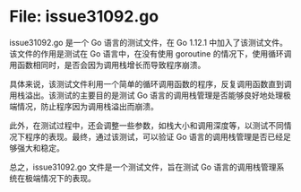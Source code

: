 # File: issue31092.go

issue31092.go 是一个 Go 语言的测试文件，在 Go 1.12.1 中加入了该测试文件。该文件的作用是测试在 Go 语言中，在没有使用 goroutine 的情况下，使用循环调用函数相同时，是否会因为调用栈增长而导致程序崩溃。

具体来说，该测试文件利用一个简单的循环调用函数的程序，反复调用函数直到调用栈溢出。该测试的主要目的是测试 Go 语言的调用栈管理是否能够良好地处理极端情况，防止程序因为调用栈溢出而崩溃。

此外，在测试过程中，还会调整一些参数，如栈大小和调用深度等，以测试不同情况下程序的表现。最终，通过该测试，可以验证 Go 语言的调用栈管理是否已经足够强大和稳定。

总之，issue31092.go 文件是一个测试文件，旨在测试 Go 语言的调用栈管理系统在极端情况下的表现。

